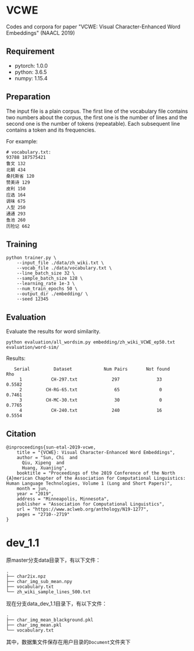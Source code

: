 # VCWE

Codes and corpora for paper "VCWE: Visual Character-Enhanced Word Embeddings" (NAACL 2019)

## Requirement

* pytorch: 1.0.0
* python: 3.6.5
* numpy: 1.15.4

## Preparation

The input file is a plain corpus. The first line of the vocabulary file contains two numbers about the corpus, the first one is the number of lines and the second one is the number of tokens (repeatable). Each subsequent line contains a token and its frequencies.

For example:

```
# vocabulary.txt:
93788 187575421
鲁文 132
北朝 434
桑托斯省 120
赞美诗 129
皮利 150
应选 164
调味 675
人型 250
通通 293
鱼池 260
历险记 662
```

## Training

```
python trainer.py \
    --input_file ./data/zh_wiki.txt \
    --vocab_file ./data/vocabulary.txt \
    --line_batch_size 32 \
    --sample_batch_size 128 \
    --learning_rate 1e-3 \
    --num_train_epochs 50 \
    --output_dir ./embedding/ \
    --seed 12345
```


## Evaluation

Evaluate the results for word similarity.

```
python evaluation/all_wordsim.py embedding/zh_wiki_VCWE_ep50.txt evaluation/word-sim/
```

Results:
```
   Serial         Dataset            Num Pairs       Not found         Rho
     1           CH-297.txt             297              33          0.5582
     2         CH-RG-65.txt              65               0          0.7461
     3         CH-MC-30.txt              30               0          0.7765
     4           CH-240.txt             240              16          0.5554
```


## Citation

```
@inproceedings{sun-etal-2019-vcwe,
    title = "{VCWE}: Visual Character-Enhanced Word Embeddings",
    author = "Sun, Chi  and
      Qiu, Xipeng  and
      Huang, Xuanjing",
    booktitle = "Proceedings of the 2019 Conference of the North {A}merican Chapter of the Association for Computational Linguistics: Human Language Technologies, Volume 1 (Long and Short Papers)",
    month = jun,
    year = "2019",
    address = "Minneapolis, Minnesota",
    publisher = "Association for Computational Linguistics",
    url = "https://www.aclweb.org/anthology/N19-1277",
    pages = "2710--2719"
}

```

# dev_1.1

原master分支data目录下，有以下文件：

```shell
.
├── char2ix.npz
├── char_img_sub_mean.npy
├── vocabulary.txt
└── zh_wiki_sample_lines_500.txt
```

现在分支data_dev_1.1目录下，有以下文件：

```shell
.
├── char_img_mean_blackground.pkl
├── char_img_mean.pkl
└── vocabulary.txt
```

其中，数据集文件保存在用户目录的`Document`文件夹下

